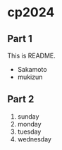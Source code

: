# cp2024

## Part 1
This is README.
- Sakamoto
- mukizun

## Part 2
1. sunday
1. monday
1. tuesday
1. wednesday
